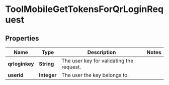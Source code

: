 

# ToolMobileGetTokensForQrLoginRequest


## Properties

| Name | Type | Description | Notes |
|------------ | ------------- | ------------- | -------------|
|**qrloginkey** | **String** | The user key for validating the request. |  |
|**userid** | **Integer** | The user the key belongs to. |  |



